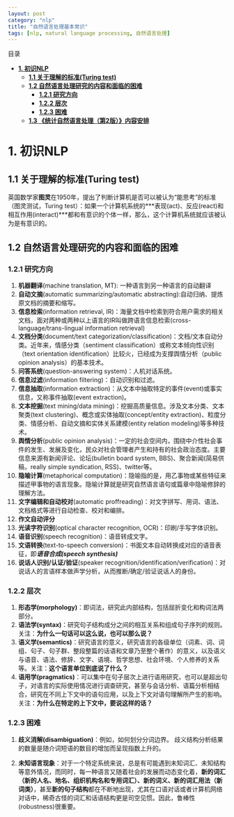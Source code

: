 ```yaml
---
layout: post
category: "nlp"
title: "自然语言处理基本常识"
tags: [nlp, natural language processing, 自然语言处理]
---
```


目录

<!-- TOC -->

- [**1. 初识NLP**](#1-初识nlp)
    - [**1.1 关于理解的标准(Turing test)**](#11-关于理解的标准turing-test)
    - [**1.2 自然语言处理研究的内容和面临的困难**](#12-自然语言处理研究的内容和面临的困难)
        - [**1.2.1 研究方向**](#121-研究方向)
        - [**1.2.2 层次**](#122-层次)
        - [**1.2.3 困难**](#123-困难)
    - [**1.3 《统计自然语言处理（第2版）》内容安排**](#13-统计自然语言处理第2版内容安排)

<!-- /TOC -->

# **1. 初识NLP**
 
## **1.1 关于理解的标准(Turing test)**
 
英国数学家**图灵**在1950年，提出了判断计算机是否可以被认为“能思考”的标准（图灵测试，Turing test）：如果一个计算机系统的***表现(act)、反应(react)和相互作用(interact)***都和有意识的个体一样，那么，这个计算机系统就应该被认为是有意识的。
 
## **1.2 自然语言处理研究的内容和面临的困难** 
 
### **1.2.1 研究方向**
 

1. **机器翻译**(machine translation, MT): 一种语言到另一种语言的自动翻译
2. **自动文摘**(automatic summarizing/automatic abstracting):自动归纳、提炼原文档的摘要和缩写。
3. **信息检索**(information retrieval, IR)：海量文档中检索到符合用户需求的相关文档，面对两种或两种以上语言的IR叫做跨语言信息检索(cross-language/trans-lingual information retrieval)
4. **文档分类**(document/text categorization/classification)：文档/文本自动分类。近年来，情感分类（sentiment classification）或称文本倾向性识别（text orientation identification）比较火，已经成为支撑舆情分析（public opinion analysis）的基本技术。
5. **问答系统**(question-answering system)：人机对话系统。
6. **信息过滤**(information filtering)：自动识别和过滤。
7. **信息抽取**(information extraction)：从文本中抽取特定的事件(event)或事实信息，又称事件抽取(event extraction)。
8. **文本挖掘**(text mining/data mining)：挖掘高质量信息。涉及文本分类、文本聚类(text clustering)、概念或实体抽取(concept/entity extraction)、粒度分类、情感分析、自动文摘和实体关系建模(entity relation modeling)等多种技术。 
9. **舆情分析**(public opinion analysis)：一定的社会空间内，围绕中介性社会事件的发生、发展及变化，民众对社会管理者产生和持有的社会政治态度。主要信息来源有新闻评论、论坛(bulletin board system, BBS)、聚合新闻(简易供稿，really simple syndication, RSS)、twitter等。
10. **隐喻计算**(metaphorical computation)：隐喻指的是，用乙事物或某些特征来描述甲事物的语言现象。隐喻计算就是研究自然语言语句或篇章中隐喻修辞的理解方法。
11. **文字编辑和自动校对**(automatic proffreading)：对文字拼写、用词、语法、文档格式等进行自动检查、校对和编排。
12. **作文自动评分** 
13. **光读字符识别**(optical character recognition, OCR)：印刷/手写字体识别。
14. **语音识别**(speech recognition)：语音转成文字。
15. **文语转换**(text-to-speech conversion)：书面文本自动转换成对应的语音表征，即***语音合成(speech synthesis)***
16. **说话人识别/认证/验证**(speaker recognition/identification/verification)：对说话人的言语样本做声学分析，从而推断/确定/验证说话人的身份。
 
### **1.2.2 层次**
 
1. **形态学(morphology)**：即词法，研究此内部结构，包括屈折变化和构词法两部分。
2. **语法学(syntax)**：研究句子结构成分之间的相互关系和组成句子序列的规则。关注：**为什么一句话可以这么说，也可以那么说？** 
3. **语义学(semantics)**：研究语言的意义，研究语言的各级单位（词素、词、词组、句子、句子群、整段整篇的话语和文章乃至整个著作）的意义，以及语义与语音、语法、修辞、文字、语境、哲学思想、社会环境、个人修养的关系等。关注：**这个语言单位到底说了什么？**
4. **语用学(pragmatics)**：可以集中在句子层次上进行语用研究，也可以是超出句子，对语言的实际使用情况进行调查研究，甚至与会话分析、语篇分析相结合，研究在不同上下文中的语句应用，以及上下文对语句理解所产生的影响。关注：**为什么在特定的上下文中，要说这样的话？**
 
### **1.2.3 困难**
 
1. **歧义消解(disambiguation)**：例如，如何划分分词边界。
歧义结构分析结果的数量是随介词短语的数目的增加而呈现指数上升的。

2. **未知语言现象**：对于一个特定系统来说，总是有可能遇到未知词汇、未知结构等意外情况，而同时，每一种语言又随着社会的发展而动态变化着，**新的词汇（新的人名、地名、组织机构名和专用词汇）、新的词义、新的词汇用法（新词类）**，甚至**新的句子结构**都在不断地出现，尤其在口语对话或者计算机网络对话中，稀奇古怪的词汇和话语结构更是司空见惯。因此，鲁棒性(robustness)很重要。
 
